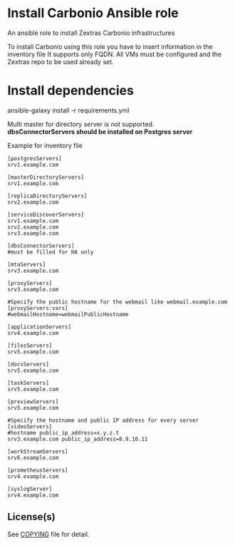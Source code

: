 # Install Carbonio Ansible role

An ansible role to install Zextras Carbonio infrastructures

To install  Carbonio using this role you have to insert information in the inventory file It supports only FQDN.
All VMs must be configured and the Zextras repo to be used already set.

# Install dependencies

ansible-galaxy install -r requirements.yml

Multi master for directory server is not supported.  
__dbsConnectorServers should be installed on Postgres server__ 


Example for inventory file

```
[postgresServers]  
srv1.example.com

[masterDirectoryServers]  
srv1.example.com

[replicaDirectoryServers]  
srv2.example.com

[serviceDiscoverServers]  
srv1.example.com  
srv2.example.com  
srv3.example.com  

[dbsConnectorServers]  
#must be filled for HA only

[mtaServers]  
srv3.example.com

[proxyServers]  
srv3.example.com

#Specify the public hostname for the webmail like webmail.example.com
[proxyServers:vars] 
#webmailHostname=webmailPublicHostname

[applicationServers]   
srv4.example.com

[filesServers]  
srv5.example.com

[docsServers]  
srv5.example.com

[taskServers]  
srv5.example.com

[previewServers]  
srv5.example.com

#Specify the hostname and public IP address for every server
[videoServers]  
#hostname public_ip_address=x.y.z.t  
srv3.example.com public_ip_address=8.9.10.11

[workStreamServers]
srv6.example.com

[prometheusServers]  
srv4.example.com

[syslogServer]  
srv4.example.com
```

## License(s)

See [COPYING](COPYING.md) file for detail.
